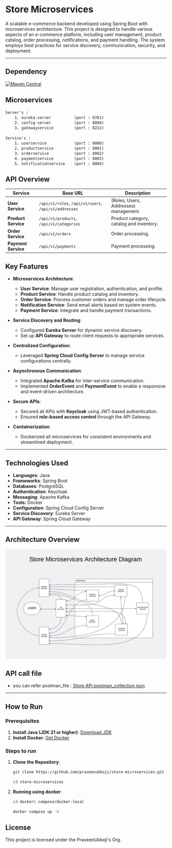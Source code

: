 # Store Microservices

A scalable e-commerce backend developed using Spring Boot with microservices architecture. This project is designed to handle various aspects of an e-commerce platform, including user management, product catalog, order processing, notifications, and payment handling. The system employs best practices for service discovery, communication, security, and deployment.

---

## Dependency

[![Maven Central](https://img.shields.io/maven-central/v/io.github.praveenukkoji/event-models?label=Maven%20Central)](https://central.sonatype.com/artifact/io.github.praveenukkoji/event-models)

## Microservices

    Server's :
        1. eureka-server          (port : 8761)
        2. config-server          (port : 8888)
        3. gatewayservice         (port : 8222)

    Service's :
        1. userservice            (port : 8000)
        2. productservice         (port : 8001)
        3. orderservice           (port : 8002)
        4. paymentservice         (port : 8003)
        5. notificationservice    (port : 8004)

## API Overview

| Service                  | Base URL                                              | Description                              |
| ------------------------ |-------------------------------------------------------|------------------------------------------|
| **User Service**         | `/api/v1/roles`, `/api/v1/users`, `/api/v1/addresses` | (Roles, Users, Addresses) management.    |
| **Product Service**      | `/api/v1/products`, `/api/v1/categories`              | Product category, catalog and inventory. |
| **Order Service**        | `/api/v1/orders`                                      | Order processing.                        |
| **Payment Service**      | `/api/v1/payments`                                    | Payment processing.                      |

## Key Features

- **Microservices Architecture**:

  - **User Service**: Manage user registration, authentication, and profile.
  - **Product Service**: Handle product catalog and inventory.
  - **Order Service**: Process customer orders and manage order lifecycle.
  - **Notification Service**: Send email alerts based on system events.
  - **Payment Service**: Integrate and handle payment transactions.

- **Service Discovery and Routing**:

  - Configured **Eureka Server** for dynamic service discovery.
  - Set up **API Gateway** to route client requests to appropriate services.

- **Centralized Configuration**:

  - Leveraged **Spring Cloud Config Server** to manage service configurations centrally.

- **Asynchronous Communication**:

  - Integrated **Apache Kafka** for inter-service communication.
  - Implemented **OrderEvent** and **PaymentEvent** to enable a responsive and event-driven architecture.

- **Secure APIs**:

  - Secured all APIs with **Keycloak** using JWT-based authentication.
  - Ensured **role-based access control** through the API Gateway.

- **Containerization**:
  - Dockerized all microservices for consistent environments and streamlined deployment.

---

## Technologies Used

- **Languages**: Java
- **Frameworks**: Spring Boot
- **Databases**: PostgreSQL
- **Authentication**: Keycloak
- **Messaging**: Apache Kafka
- **Tools**: Docker
- **Configuration**: Spring Cloud Config Server
- **Service Discovery**: Eureka Server
- **API Gateway**: Spring Cloud Gateway

---

## Architecture Overview

![Microservices Architecture Diagram](Architecture%20Diagram.png)

## API call file

- you can refer postman_file : [Store APi.postman_collection.json](Store%20APi.postman_collection.json)

---

## How to Run

### Prerequisites

1. **Install Java (JDK 21 or higher)**: [Download JDK](https://adoptium.net/)
2. **Install Docker**: [Get Docker](https://docs.docker.com/get-docker/)

### Steps to run

1. **Clone the Repository**:
   ```bash
   git clone https://github.com/praveenukkoji/store-microservices.git
   ```
   ```bash
   cd store-microservices
   ```
2. **Running using docker**:

   ```bash
   cd docker\ compose/docker-local
   ```

   ```bash
   docker compose up -d
   ```

## License

This project is licensed under the PraveenUkkoji's Org.
